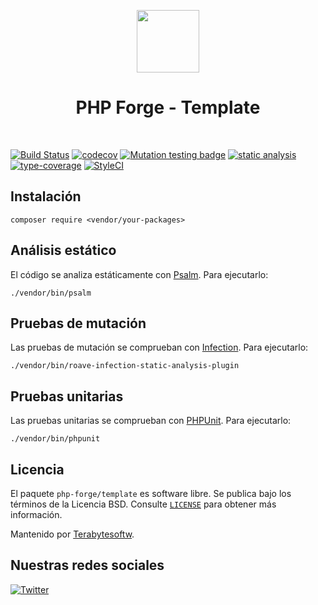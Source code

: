 <p align="center">
    <a href="https://github.com/php-forge/template" target="_blank">
        <img src="https://avatars.githubusercontent.com/u/103309199?s=400&u=ca3561c692f53ed7eb290d3bb226a2828741606f&v=4" height="100px">
    </a>
    <h1 align="center">PHP Forge - Template</h1>
    <br>
</p>

[![Build Status](https://github.com/php-forge/template/workflows/build/badge.svg)](https://github.com/php-forge/template/actions?query=workflow%3Abuild)
[![codecov](https://codecov.io/gh/php-forge/template/branch/main/graph/badge.svg?token=KB6T5KMGED)](https://codecov.io/gh/php-forge/template)
[![Mutation testing badge](https://img.shields.io/endpoint?style=flat&url=https%3A%2F%2Fbadge-api.stryker-mutator.io%2Fgithub.com%2Fphp-forge%2Ftemplate%2Fmain)](https://dashboard.stryker-mutator.io/reports/github.com/php-forge/template/main)
[![static analysis](https://github.com/php-forge/template/workflows/static%20analysis/badge.svg)](https://github.com/php-forge/template/actions?query=workflow%3A%22static+analysis%22)
[![type-coverage](https://shepherd.dev/github/php-forge/template/coverage.svg)](https://shepherd.dev/github/php-forge/template)
[![StyleCI](https://github.styleci.io/repos/494495136/shield?branch=main)](https://github.styleci.io/repos/494495136?branch=main)

## Instalación

```shell
composer require <vendor/your-packages>
```

## Análisis estático

El código se analiza estáticamente con [Psalm](https://psalm.dev/docs). Para ejecutarlo:

```shell
./vendor/bin/psalm
```

## Pruebas de mutación

Las pruebas de mutación se comprueban con [Infection](https://infection.github.io/). Para ejecutarlo:

```shell
./vendor/bin/roave-infection-static-analysis-plugin
```

## Pruebas unitarias

Las pruebas unitarias se comprueban con [PHPUnit](https://phpunit.de/). Para ejecutarlo:

```shell
./vendor/bin/phpunit
```

## Licencia

El paquete `php-forge/template` es software libre. Se publica bajo los términos de la Licencia BSD.
Consulte [`LICENSE`](./LICENSE.md) para obtener más información.

Mantenido por [Terabytesoftw](https://github.com/terabytesoftw).

## Nuestras redes sociales

[![Twitter](https://img.shields.io/badge/twitter-follow-1DA1F2?logo=twitter&logoColor=1DA1F2&labelColor=555555?style=flat)](https://twitter.com/PhpForge)
